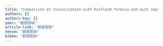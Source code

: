 ```yaml
---
title: "Comparison of resuscitation with Parkland formula and with improved protocol on hemodynamics in projectile-burn combined wound in dogs with seawater immersion"
authors: []
authors-key: []
year: "数据暂缺"
article-link: "数据暂缺"
venue: "数据暂缺"
bibex: "数据暂缺"
---
```

